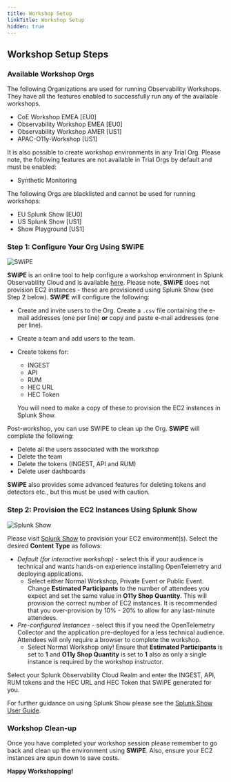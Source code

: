 ```yaml
---
title: Workshop Setup
linkTitle: Workshop Setup
hidden: true
---
```


## Workshop Setup Steps

### Available Workshop Orgs

The following Organizations are used for running Observability Workshops. They have all the features enabled to successfully run any of the available workshops.

- CoE Workshop EMEA [EU0]
- Observability Workshop EMEA [EU0]
- Observability Workshop AMER [US1]
- APAC-O11y-Workshop [US1]

It is also possible to create workshop environments in any Trial Org. Please note, the following features are not available in Trial Orgs by default and must be enabled:

- Synthetic Monitoring

The following Orgs are blacklisted and cannot be used for running workshops:

- EU Splunk Show [EU0]
- US Splunk Show [US1]
- Show Playground [US1]

### Step 1: Configure Your Org Using SWiPE

![SWiPE](../images/swipe.png)

**SWiPE** is an online tool to help configure a workshop environment in Splunk Observability Cloud and is available [here](https://swipe.splunk.show). Please note, **SWiPE** does not provision EC2 instances - these are provisioned using Splunk Show (see Step 2 below). **SWiPE** will configure the following:

- Create and invite users to the Org. Create a `.csv` file containing the e-mail addresses (one per line) **or** copy and paste e-mail addresses (one per line).
- Create a team and add users to the team.
- Create tokens for:
  - INGEST
  - API
  - RUM
  - HEC URL
  - HEC Token

  You will need to make a copy of these to provision the EC2 instances in Splunk Show.

Post-workshop, you can use SWIPE to clean up the Org. **SWiPE** will complete the following:

- Delete all the users associated with the workshop
- Delete the team
- Delete the tokens (INGEST, API and RUM)
- Delete user dashboards

**SWiPE** also provides some advanced features for deleting tokens and detectors etc., but this must be used with caution.

### Step 2: Provision the EC2 Instances Using Splunk Show

![Splunk Show](../images/splunk-show.png)

Please visit [Splunk Show](https://show.splunk.com/template/262/?type=workshop) to provision your EC2 environment(s). Select the desired **Content Type** as follows:

- _Default (for interactive workshop)_ - select this if your audience is technical and wants hands-on experience installing OpenTelemetry and deploying applications.
  - Select either Normal Workshop, Private Event or Public Event. Change **Estimated Participants** to the number of attendees you expect and set the same value in **O11y Shop Quantity**. This will provision the correct number of EC2 instances. It is recommended that you over-provision by 10% - 20% to allow for any last-minute attendees.
- _Pre-configured Instances_ - select this if you need the OpenTelemetry Collector and the application pre-deployed for a less technical audience. Attendees will only require a browser to complete the workshop.
  - Select Normal Workshop only! Ensure that **Estimated Participants** is set to **1** and **O11y Shop Quantity** is set to **1** also as only a single instance is required by the workshop instructor.

Select your Splunk Observability Cloud Realm and enter the INGEST, API, RUM tokens and the HEC URL and HEC Token that SWiPE generated for you.

For further guidance on using Splunk Show please see the [Splunk Show User Guide](http://go/show/user-guide).

### Workshop Clean-up

Once you have completed your workshop session please remember to go back and clean up the environment using **SWiPE**. Also, ensure your EC2 instances are spun down to save costs.

**Happy Workshopping!**
